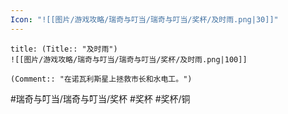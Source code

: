```yaml
---
Icon: "![[图片/游戏攻略/瑞奇与叮当/瑞奇与叮当/奖杯/及时雨.png|30]]"
---
```

```ad-common-bronze-trophy
title: (Title:: "及时雨")
![[图片/游戏攻略/瑞奇与叮当/瑞奇与叮当/奖杯/及时雨.png|100]]

(Comment:: "在诺瓦利斯星上拯救市长和水电工。")
```

#瑞奇与叮当/瑞奇与叮当/奖杯 #奖杯 #奖杯/铜
